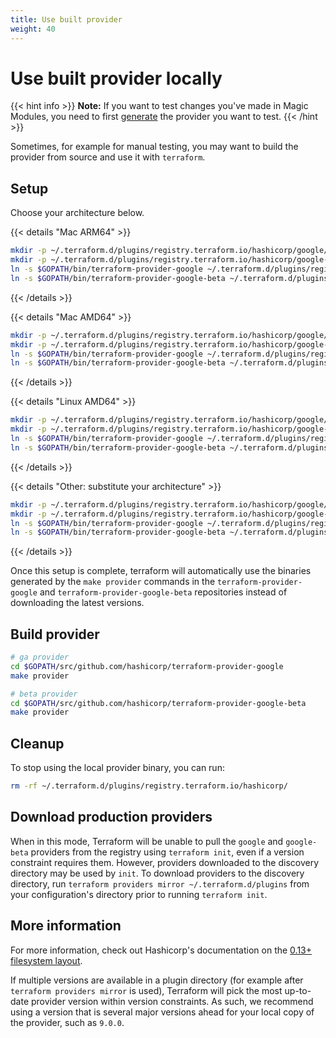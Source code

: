 ```yaml
---
title: Use built provider
weight: 40
---
```


# Use built provider locally

{{< hint info >}}
**Note:** If you want to test changes you've made in Magic Modules, you need to first [generate](/magic-modules/docs/getting-started/generate-providers/) the provider you want to test.
{{< /hint >}}

Sometimes, for example for manual testing, you may want to build the provider from source and use it with `terraform`.

## Setup

Choose your architecture below.

{{< details "Mac ARM64" >}}
```bash
mkdir -p ~/.terraform.d/plugins/registry.terraform.io/hashicorp/google/9.0.0/darwin_arm64
mkdir -p ~/.terraform.d/plugins/registry.terraform.io/hashicorp/google-beta/9.0.0/darwin_arm64
ln -s $GOPATH/bin/terraform-provider-google ~/.terraform.d/plugins/registry.terraform.io/hashicorp/google/9.0.0/darwin_arm64/terraform-provider-google_v9.0.0
ln -s $GOPATH/bin/terraform-provider-google-beta ~/.terraform.d/plugins/registry.terraform.io/hashicorp/google-beta/9.0.0/darwin_arm64/terraform-provider-google-beta_v9.0.0
```
{{< /details >}}


{{< details "Mac AMD64" >}}
```bash
mkdir -p ~/.terraform.d/plugins/registry.terraform.io/hashicorp/google/9.0.0/darwin_amd64
mkdir -p ~/.terraform.d/plugins/registry.terraform.io/hashicorp/google-beta/9.0.0/darwin_amd64
ln -s $GOPATH/bin/terraform-provider-google ~/.terraform.d/plugins/registry.terraform.io/hashicorp/google/9.0.0/darwin_amd64/terraform-provider-google_v9.0.0
ln -s $GOPATH/bin/terraform-provider-google-beta ~/.terraform.d/plugins/registry.terraform.io/hashicorp/google-beta/9.0.0/darwin_amd64/terraform-provider-google-beta_v9.0.0
```
{{< /details >}}

{{< details "Linux AMD64" >}}
```bash
mkdir -p ~/.terraform.d/plugins/registry.terraform.io/hashicorp/google/9.0.0/linux_amd64
mkdir -p ~/.terraform.d/plugins/registry.terraform.io/hashicorp/google-beta/9.0.0/linux_amd64
ln -s $GOPATH/bin/terraform-provider-google ~/.terraform.d/plugins/registry.terraform.io/hashicorp/google/9.0.0/linux_amd64/terraform-provider-google_v9.0.0
ln -s $GOPATH/bin/terraform-provider-google-beta ~/.terraform.d/plugins/registry.terraform.io/hashicorp/google-beta/9.0.0/linux_amd64/terraform-provider-google-beta_v9.0.0
```
{{< /details >}}

{{< details "Other: substitute your architecture" >}}
```bash
mkdir -p ~/.terraform.d/plugins/registry.terraform.io/hashicorp/google/9.0.0/myarch_amd64
mkdir -p ~/.terraform.d/plugins/registry.terraform.io/hashicorp/google-beta/9.0.0/myarch_amd64
ln -s $GOPATH/bin/terraform-provider-google ~/.terraform.d/plugins/registry.terraform.io/hashicorp/google/9.0.0/myarch_amd64/terraform-provider-google_v9.0.0
ln -s $GOPATH/bin/terraform-provider-google-beta ~/.terraform.d/plugins/registry.terraform.io/hashicorp/google-beta/9.0.0/myarch_amd64/terraform-provider-google-beta_v9.0.0
```
{{< /details >}}

Once this setup is complete, terraform will automatically use the binaries generated by the `make provider` commands in the `terraform-provider-google` and `terraform-provider-google-beta` repositories instead of downloading the latest versions.

## Build provider

```bash
# ga provider
cd $GOPATH/src/github.com/hashicorp/terraform-provider-google
make provider

# beta provider
cd $GOPATH/src/github.com/hashicorp/terraform-provider-google-beta
make provider
```

## Cleanup

To stop using the local provider binary, you can run:

```bash
rm -rf ~/.terraform.d/plugins/registry.terraform.io/hashicorp/
```

## Download production providers

When in this mode, Terraform will be unable to pull the `google` and `google-beta` providers from the registry using `terraform init`, even if a version constraint requires them. However, providers downloaded to the discovery directory may be used by `init`. To download providers to the discovery directory, run `terraform providers mirror ~/.terraform.d/plugins` from your configuration's directory prior to running `terraform init`.

## More information

For more information, check out Hashicorp's documentation on the [0.13+ filesystem layout](https://www.terraform.io/upgrade-guides/0-13.html#new-filesystem-layout-for-local-copies-of-providers).

If multiple versions are available in a plugin directory (for example after `terraform providers mirror` is used), Terraform will pick the most up-to-date provider version within version constraints. As such, we recommend using a version that is several major versions ahead for your local copy of the provider, such as `9.0.0`.
